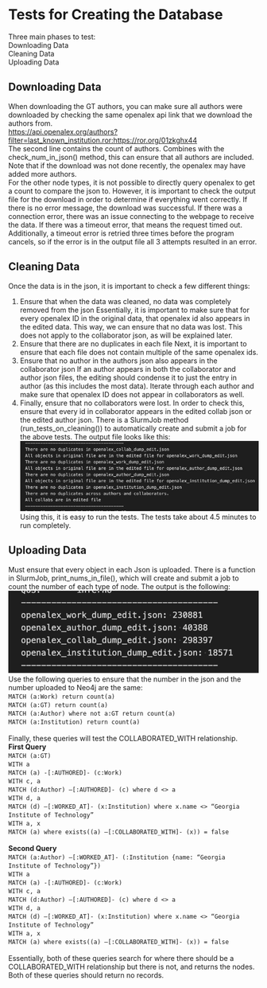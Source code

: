 # Tests for Creating the Database
Three main phases to test:<br>
Downloading Data<br>
Cleaning Data<br>
Uploading Data<br>

## Downloading Data
When downloading the GT authors, you can make sure all authors were downloaded by checking the same openalex api link that we download the authors from. <br>
https://api.openalex.org/authors?filter=last_known_institution.ror:https://ror.org/01zkghx44 <br>
The second line contains the count of authors. Combines with the check_num_in_json() method, this can ensure that all authors are included. Note that if the download was not done recently, the openalex may have added more authors. <br>
For the other node types, it is not possible to directly query openalex to get a count to compare the json to.  However, it is important to check the output file for the download in order to determine if everything went correctly. If there is no error message, the download was successful. If there was a connection error, there was an issue connecting to the webpage to receive the data. If there was a timeout error, that means the request timed out. Additionally, a timeout error is retried three times before the program cancels, so if the error is in the output file all 3 attempts resulted in an error.

## Cleaning Data
Once the data is in the json, it is important to check a few different things:
1.	Ensure that when the data was cleaned, no data was completely removed from the json
Essentially, it is important to make sure that for every openalex ID in the original data, that openalex id also appears in the edited data. This way, we can ensure that no data was lost. This does not apply to the collaborator json, as will be explained later.
2.	Ensure that there are no duplicates in each file
Next, it is important to ensure that each file does not contain multiple of the same openalex ids.
3.	Ensure that no author in the authors json also appears in the collaborator json
If an author appears in both the collaborator and author json files, the editing should condense it to just the entry in author (as this includes the most data). Iterate through each author and make sure that openalex ID does not appear in collaborators as well.
4.	Finally, ensure that no collaborators were lost.
In order to check this, ensure that every id in collaborator appears in the edited collab json or the edited author json.
There is a SlurmJob method (run_tests_on_cleaning()) to automatically create and submit a job for the above tests. The output file looks like this: <br>
![Cleaning output image](./Images/cleaning_output.png) <br>
Using this, it is easy to run the tests. The tests take about 4.5 minutes to run completely.

## Uploading Data
Must ensure that every object in each Json is uploaded. There is a function in SlurmJob, print_nums_in_file(), which will create and submit a job to count the number of each type of node. The output is the following: <br>
![Cleaning output image](./Images/counting_output.png) <br>
Use the following queries to ensure that the number in the json and the number uploaded to Neo4j are the same: <br>
`MATCH (a:Work) return count(a)` <br>
`MATCH (a:GT) return count(a)` <br>
`MATCH (a:Author) where not a:GT return count(a)` <br>
`MATCH (a:Institution) return count(a)` <br> <br>
Finally, these queries will test the COLLABORATED_WITH relationship. <br>
**First Query** <br>
`MATCH (a:GT)` <br>
`WITH a` <br>
`MATCH (a) -[:AUTHORED]- (c:Work)` <br>
`WITH c, a` <br>
`MATCH (d:Author) –[:AUTHORED]- (c) where d <> a` <br>
`WITH d, a` <br>
`MATCH (d) –[:WORKED_AT]- (x:Institution) where x.name <> “Georgia Institute of Technology”` <br>
`WITH a, x` <br>
`MATCH (a) where exists((a) –[:COLLABORATED_WITH]- (x)) = false` <br> <br>
**Second Query** <br> 
`MATCH (a:Author) –[:WORKED_AT]- (:Institution {name: “Georgia Institute of Technology”})` <br>
`WITH a` <br>
`MATCH (a) -[:AUTHORED]- (c:Work)` <br>
`WITH c, a` <br>
`MATCH (d:Author) –[:AUTHORED]- (c) where d <> a `<br>
`WITH d, a` <br>
`MATCH (d) –[:WORKED_AT]- (x:Institution) where x.name <> “Georgia Institute of Technology”` <br>
`WITH a, x` <br>
`MATCH (a) where exists((a) –[:COLLABORATED_WITH]- (x)) = false` <br> <br>
Essentially, both of these queries search for where there should be a COLLABORATED_WITH relationship but there is not, and returns the nodes. Both of these queries should return no records.